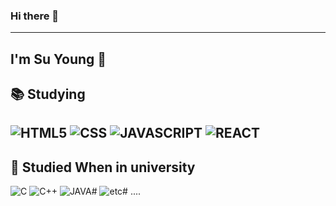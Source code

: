 ### Hi there 👋

<!--
**SwimmingRiver/SwimmingRiver** is a ✨ _special_ ✨ repository because its `README.md` (this file) appears on your GitHub profile.

Here are some ideas to get you started:

- 🔭 I’m currently working on ...
- 🌱 I’m currently learning ...
- 👯 I’m looking to collaborate on ...
- 🤔 I’m looking for help with ...
- 💬 Ask me about ...
- 📫 How to reach me: ...
- 😄 Pronouns: ...
- ⚡ Fun fact: ...
-->

---
I'm Su Young 🤠
------
📚 Studying
------
![HTML5](https://img.shields.io/badge/-HTML-000?style=flat-square&logo=HTML5)
![CSS](https://img.shields.io/badge/-CSS-000?style=flat-square&logo=CSS3&logoColor="#1572B6")
![JAVASCRIPT](https://img.shields.io/badge/-JavaScript-000?style=flat-square&logo=JavaScript)
![REACT](https://img.shields.io/badge/-React.js-000?style=flat-square&logo=React)
------
📄 Studied When in university
------
![C](https://img.shields.io/badge/-C-000?style=flat-square)
![C++](https://img.shields.io/badge/-C++-000?style=flat-square)
![JAVA#](https://img.shields.io/badge/-Java-000?style=flat-square)
![etc#](https://img.shields.io/badge/-etc-000?style=flat-square)
....
